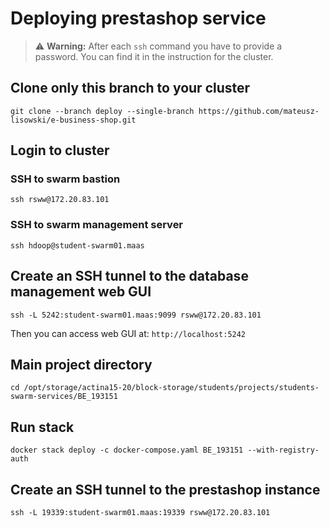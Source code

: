 ﻿# Deploying prestashop service

> ⚠️ **Warning:** After each `ssh` command you have to provide a password. You can find it in the instruction for the cluster.

## Clone only this branch to your cluster
```commandline
git clone --branch deploy --single-branch https://github.com/mateusz-lisowski/e-business-shop.git
```

## Login to cluster

### SSH to swarm bastion
```commandline
ssh rsww@172.20.83.101
```

### SSH to swarm management server
```commandline
ssh hdoop@student-swarm01.maas
```

## Create an SSH tunnel to the database management web GUI

```commandline
ssh -L 5242:student-swarm01.maas:9099 rsww@172.20.83.101
```

Then you can access web GUI at: `http://localhost:5242`

## Main project directory
```commandline
cd /opt/storage/actina15-20/block-storage/students/projects/students-swarm-services/BE_193151
```

## Run stack
```commandline
docker stack deploy -c docker-compose.yaml BE_193151 --with-registry-auth
```

## Create an SSH tunnel to the prestashop instance

```commandline
ssh -L 19339:student-swarm01.maas:19339 rsww@172.20.83.101
```

